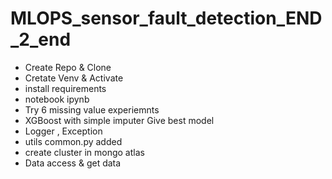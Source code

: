 # MLOPS_sensor_fault_detection_END_2_end
- Create Repo & Clone 
- Cretate Venv & Activate
- install requirements
- notebook ipynb 
- Try 6 missing value experiemnts
- XGBoost with simple imputer Give best model
- Logger , Exception 
- utils common.py added 
- create cluster in mongo atlas 
- Data access & get data 